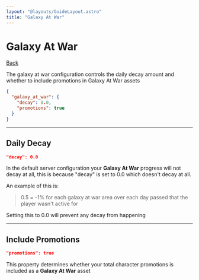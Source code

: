 ```yaml
---
layout: "@layouts/GuideLayout.astro"
title: "Galaxy At War"
---
```


# Galaxy At War

[Back](/guide/config)

The galaxy at war configuration controls the daily decay amount and whether to include promotions in Galaxy At War assets

```json
{
  "galaxy_at_war": {
    "decay": 0.0,
    "promotions": true
  }
}
```

---

## Daily Decay

```json
"decay": 0.0
```

In the default server configuration your **Galaxy At War** progress will not decay at all, this is because "decay" is set to 0.0 which doesn't decay at all.

An example of this is:

> 0.5 = -1% for each galaxy at war area over each day passed that the player wasn't active for

Setting this to 0.0 will prevent any decay from happening

---

## Include Promotions

```json
"promotions": true
```

This property determines whether your total character promotions is included as a **Galaxy At War** asset
